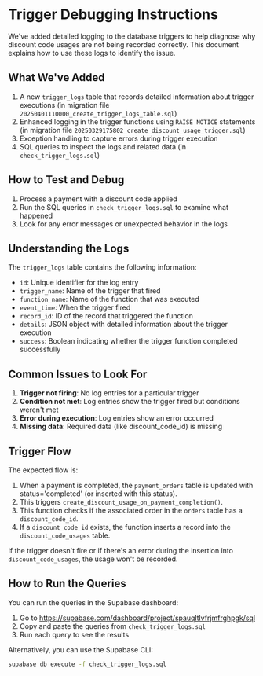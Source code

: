 # Trigger Debugging Instructions

We've added detailed logging to the database triggers to help diagnose why discount code usages are not being recorded correctly. This document explains how to use these logs to identify the issue.

## What We've Added

1. A new `trigger_logs` table that records detailed information about trigger executions (in migration file `20250401110000_create_trigger_logs_table.sql`)
2. Enhanced logging in the trigger functions using `RAISE NOTICE` statements (in migration file `20250329175802_create_discount_usage_trigger.sql`)
3. Exception handling to capture errors during trigger execution
4. SQL queries to inspect the logs and related data (in `check_trigger_logs.sql`)

## How to Test and Debug

1. Process a payment with a discount code applied
2. Run the SQL queries in `check_trigger_logs.sql` to examine what happened
3. Look for any error messages or unexpected behavior in the logs

## Understanding the Logs

The `trigger_logs` table contains the following information:

- `id`: Unique identifier for the log entry
- `trigger_name`: Name of the trigger that fired
- `function_name`: Name of the function that was executed
- `event_time`: When the trigger fired
- `record_id`: ID of the record that triggered the function
- `details`: JSON object with detailed information about the trigger execution
- `success`: Boolean indicating whether the trigger function completed successfully

## Common Issues to Look For

1. **Trigger not firing**: No log entries for a particular trigger
2. **Condition not met**: Log entries show the trigger fired but conditions weren't met
3. **Error during execution**: Log entries show an error occurred
4. **Missing data**: Required data (like discount_code_id) is missing

## Trigger Flow

The expected flow is:

1. When a payment is completed, the `payment_orders` table is updated with status='completed' (or inserted with this status).
2. This triggers `create_discount_usage_on_payment_completion()`.
3. This function checks if the associated order in the `orders` table has a `discount_code_id`.
4. If a `discount_code_id` exists, the function inserts a record into the `discount_code_usages` table.

If the trigger doesn't fire or if there's an error during the insertion into `discount_code_usages`, the usage won't be recorded.

## How to Run the Queries

You can run the queries in the Supabase dashboard:

1. Go to https://supabase.com/dashboard/project/spauqltlvfrjmfrghpgk/sql
2. Copy and paste the queries from `check_trigger_logs.sql`
3. Run each query to see the results

Alternatively, you can use the Supabase CLI:

```bash
supabase db execute -f check_trigger_logs.sql
